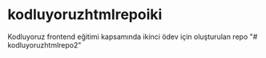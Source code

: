 # kodluyoruzhtmlrepoiki
Kodluyoruz frontend eğitimi kapsamında ikinci ödev için oluşturulan repo
"# kodluyoruzhtmlrepo2" 
